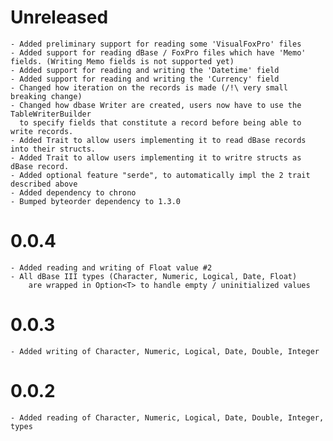 # Unreleased
    - Added preliminary support for reading some 'VisualFoxPro' files
    - Added support for reading dBase / FoxPro files which have 'Memo' fields. (Writing Memo fields is not supported yet)
    - Added support for reading and writing the 'Datetime' field
    - Added support for reading and writing the 'Currency' field
    - Changed how iteration on the records is made (/!\ very small breaking change)
    - Changed how dbase Writer are created, users now have to use the TableWriterBuilder
      to specify fields that constitute a record before being able to write records.
    - Added Trait to allow users implementing it to read dBase records into their structs.
    - Added Trait to allow users implementing it to writre structs as dBase record.
    - Added optional feature "serde", to automatically impl the 2 trait described above
    - Added dependency to chrono
    - Bumped byteorder dependency to 1.3.0

# 0.0.4
    - Added reading and writing of Float value #2
    - All dBase III types (Character, Numeric, Logical, Date, Float)
        are wrapped in Option<T> to handle empty / uninitialized values

# 0.0.3
    - Added writing of Character, Numeric, Logical, Date, Double, Integer

# 0.0.2
    - Added reading of Character, Numeric, Logical, Date, Double, Integer, types


